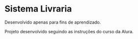 # Sistema Livraria 
Desenvolvido apenas para fins de aprendizado.

Projeto desenvolvido seguindo as instruções do curso da Alura.

